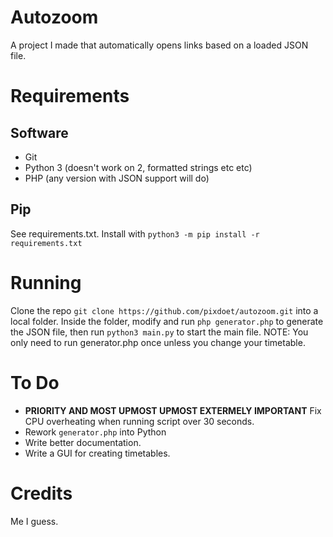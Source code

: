 # Autozoom  
A project I made that automatically opens links based on a loaded JSON file.  

# Requirements  
## Software  
- Git
- Python 3 (doesn't work on 2, formatted strings etc etc)  
- PHP (any version with JSON support will do)  

## Pip  
See requirements.txt. Install with `python3 -m pip install -r requirements.txt`  

# Running  
Clone the repo `git clone https://github.com/pixdoet/autozoom.git` into a local folder. Inside the folder, modify and run `php generator.php` to generate the JSON file, then run `python3 main.py` to start the main file. NOTE: You only need to run generator.php once unless you change your timetable.

# To Do  
- **PRIORITY AND MOST UPMOST UPMOST EXTERMELY IMPORTANT** Fix CPU overheating when running script over 30 seconds.  
- Rework `generator.php` into Python  
- Write better documentation.  
- Write a GUI for creating timetables.  

# Credits  
Me I guess.

